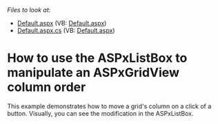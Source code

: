 <!-- default file list -->
*Files to look at*:

* [Default.aspx](./CS/WebSite/Default.aspx) (VB: [Default.aspx](./VB/WebSite/Default.aspx))
* [Default.aspx.cs](./CS/WebSite/Default.aspx.cs) (VB: [Default.aspx](./VB/WebSite/Default.aspx))
<!-- default file list end -->
# How to use the ASPxListBox to manipulate an ASPxGridView column order


<p>This example demonstrates how to move a grid's column on a click of a button. Visually, you can see the modification in the ASPxListBox.</p>

<br/>


